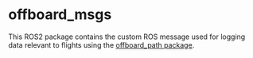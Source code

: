 # offboard_msgs

This ROS2 package contains the custom ROS message used for logging data relevant to flights using the [offboard_path package](https://github.com/R-McC9/offboard_path).
